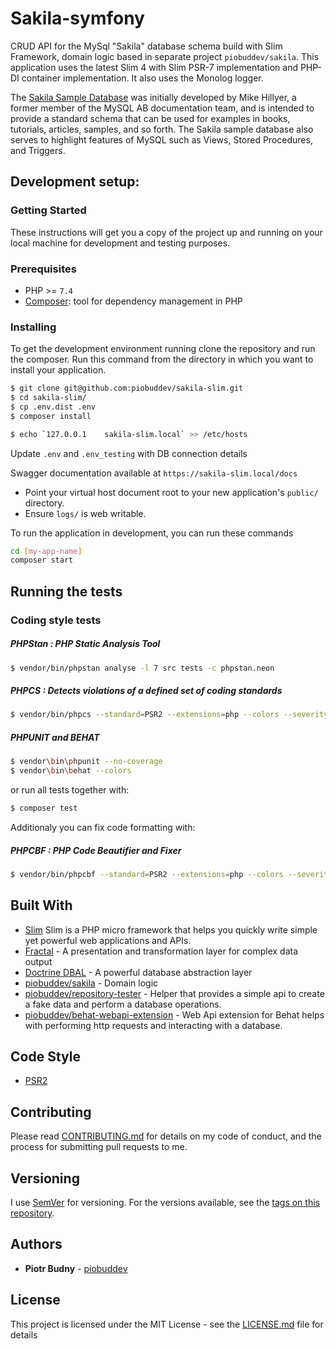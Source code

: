 # Sakila-symfony

CRUD API for the MySql "Sakila" database schema build with Slim Framework, domain logic based in separate project `piobuddev/sakila`.
This application uses the latest Slim 4 with Slim PSR-7 implementation and PHP-DI container implementation. It also uses the Monolog logger.

The [Sakila Sample Database](https://dev.mysql.com/doc/sakila/en/)
was initially developed by Mike Hillyer, a former member of the MySQL AB documentation team, and is intended to provide a standard schema that can be used for examples in books, tutorials, articles, samples, and so forth. The Sakila sample database also serves to highlight features of MySQL such as Views, Stored Procedures, and Triggers.

## Development setup:
### Getting Started

These instructions will get you a copy of the project up and running on your local machine for development and testing purposes.

### Prerequisites
* PHP >= `7.4`
* [Composer](https://getcomposer.org/): tool for dependency management in PHP

### Installing

To get the development environment running clone the repository and run the composer.
Run this command from the directory in which you want to install your application.

```sh
$ git clone git@github.com:piobuddev/sakila-slim.git
$ cd sakila-slim/
$ cp .env.dist .env
$ composer install
```

```sh
$ echo `127.0.0.1    sakila-slim.local` >> /etc/hosts
```

Update `.env` and `.env_testing` with DB connection details

Swagger documentation available at `https://sakila-slim.local/docs`

* Point your virtual host document root to your new application's `public/` directory.
* Ensure `logs/` is web writable.

To run the application in development, you can run these commands 

```bash
cd [my-app-name]
composer start
```

## Running the tests

### Coding style tests
##### PHPStan : PHP Static Analysis Tool

```sh
$ vendor/bin/phpstan analyse -l 7 src tests -c phpstan.neon
```
##### PHPCS : Detects violations of a defined set of coding standards

```sh
$ vendor/bin/phpcs --standard=PSR2 --extensions=php --colors --severity=1 src
```

##### PHPUNIT and BEHAT
```sh
$ vendor\bin\phpunit --no-coverage
$ vendor\bin\behat --colors
```

or run all tests together with:
```sh
$ composer test
```

Additionaly you can fix code formatting with:
##### PHPCBF : PHP Code Beautifier and Fixer

```sh
$ vendor/bin/phpcbf --standard=PSR2 --extensions=php --colors --severity=1 src
```

## Built With
* [Slim](http://www.slimframework.com/) Slim is a PHP micro framework that helps you quickly write simple yet powerful web applications and APIs.
* [Fractal](https://fractal.thephpleague.com/) - A presentation and transformation layer for complex data output
* [Doctrine DBAL](https://www.doctrine-project.org/projects/orm.html) - A powerful database abstraction layer
* [piobuddev/sakila](https://github.com/piobuddev/sakila) - Domain logic
* [piobuddev/repository-tester](https://github.com/piobuddev/repository-tester) - Helper that provides a simple api to create a fake data and perform a database operations.
* [piobuddev/behat-webapi-extension](https://github.com/piobuddev/behat-webapi-extension) -  Web Api extension for Behat helps with performing http requests and interacting with a database.

## Code Style
* [PSR2](https://www.php-fig.org/psr/psr-2/)

## Contributing

Please read [CONTRIBUTING.md](https://gist.github.com/piobuddev/c04b7341f68da9718907cb593012d746) for details on my code of conduct, and the process for submitting pull requests to me.

## Versioning

I use [SemVer](http://semver.org/) for versioning. For the versions available, see the [tags on this repository](https://github.com/piobuddev/sakila-slim/tags). 

## Authors

* **Piotr Budny** - [piobuddev](https://github.com/piobuddev)

## License

This project is licensed under the MIT License - see the [LICENSE.md](https://github.com/piobuddev/sakila-slim/blob/master/LICENSE.md) file for details
